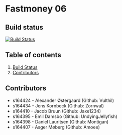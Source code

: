 # Fastmoney 06

## Build status
[![Build Status](http://fastmoney-06.compute.dtu.dk:8282/buildStatus/icon?job=fastmoney-06-maven)](http://fastmoney-06.compute.dtu.dk:8282/job/fastmoney-06-maven/)

## Table of contents
1. [Build Status](#build-status)
2. [Contributors](#contributors)


## Contributors
* s164424 - Alexander Østergaard (Github: Vulthil)
* s164434 - Jens Kornbeck (Github: Zornwal)
* s164410 - Jacob Bruun (Github: Jaxe1234)
* s164395 - Emil Damsbo (Github: UndyingJellyfish)
* s164398 - Daniel Lauritsen (Github: Montigan)
* s164407 - Asger Møberg (Github: Amoee)
